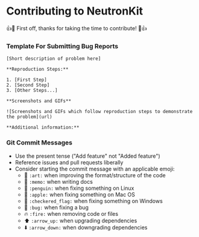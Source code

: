 
# Contributing to NeutronKit

:+1::tada: First off, thanks for taking the time to contribute! :tada::+1:

### Template For Submitting Bug Reports

    [Short description of problem here]

    **Reproduction Steps:**

    1. [First Step]
    2. [Second Step]
    3. [Other Steps...]

    **Screenshots and GIFs**

    ![Screenshots and GIFs which follow reproduction steps to demonstrate the problem](url)

    **Additional information:**

### Git Commit Messages

* Use the present tense ("Add feature" not "Added feature")
* Reference issues and pull requests liberally
* Consider starting the commit message with an applicable emoji:
    * :art: `:art:` when improving the format/structure of the code
    * :memo: `:memo:` when writing docs
    * :penguin: `:penguin:` when fixing something on Linux
    * :apple: `:apple:` when fixing something on Mac OS
    * :checkered_flag: `:checkered_flag:` when fixing something on Windows
    * :bug: `:bug:` when fixing a bug
    * :fire: `:fire:` when removing code or files
    * :arrow_up: `:arrow_up:` when upgrading dependencies
    * :arrow_down: `:arrow_down:` when downgrading dependencies
